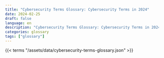 ```yaml
---
title: "Cybersecurity Terms Glossary: Cybersecurity Terms in 2024"  
date: 2024-02-25
draft: false
language: en
description: "Cybersecurity Terms Glossary: Cybersecurity Terms in 2024 | Cybersecurity Terms Glossary"
categories: glossary
tags: ["glossary"]
---
```


{{< terms "/assets/data/cybersecurity-terms-glossary.json" >}}